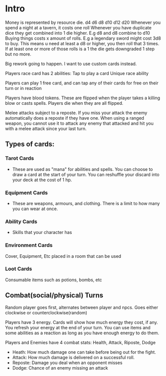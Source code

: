 # Intro

Money is represented by resource die.
d4 d6 d8 d10 d12 d20
Whenever you spend a night at a tavern, it costs one roll
Whenever you have duplicate dice they get combined into 1 die higher.
E.g d8 and d8 combine to d10
Buying things costs x amount of rolls.
E.g a legendary sword might cost 3d8 to buy. This means u need at least a d8 or higher, you then roll that 3 times. If at least one or more of those rolls is a 1 the die gets downgraded 1 step but no more.

Big rework going to happen. I want to use custom cards instead.

Players race card has 2 abilities:
Tap to play a card
Unique race ability

Players can play 1 free card, and can tap any of their cards for free on their turn or in reaction

Players have blood tokens. These are flipped when the player takes a killing blow or casts spells. Players die when they are all flipped.

Melee attacks subject to a reposte. If you miss your attack the enemy automatically does a reposte if they have one.
When using a ranged weapon, you cannot use it to attack any enemy that attacked and hit you with a melee attack since your last turn.

## Types of cards:

### Tarot Cards

- These are used as "mana" for abilities and spells. You can choose to draw a card at the start of your turn. You can reshuffle your discard into your deck at the cost of 1 hp.

### Equipment Cards

- These are weapons, armours, and clothing. There is a limit to how many you can wear at once.

### Ability Cards

- Skills that your character has

### Environment Cards

Cover, Equipment, Etc placed in a room that can be used

### Loot Cards

Consumable items such as potions, bombs, etc

## Combat(social/physical) Turns

Random player goes first, alternates between player and npcs. Goes either clockwise or counterclockwise(random)

Players have 3 energy. Cards will show how much energy they cost, if any. You refresh your energy at the end of your turn. You can use items and some abilities as a reaction as long as you have enough energy to do them.

Players and Enemies have 4 combat stats: Health, Attack, Riposte, Dodge
- Heath: How much damage one can take before being out for the fight.
- Attack: How much damage is delivered on a successful roll.
- Reposte: Damage you deal when an opponent misses
- Dodge: Chance of an enemy missing an attack

